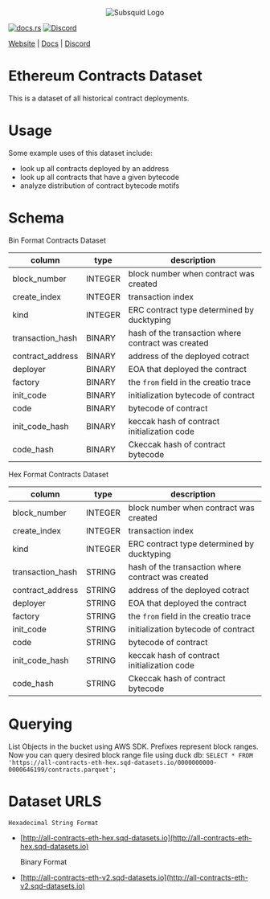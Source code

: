 <p align="center">
<picture>
    <source srcset="https://uploads-ssl.webflow.com/63b5a9958fccedcf67d716ac/64662df3a5a568fd99e3600c_Squid_Pose_1_White-transparent-slim%201.png" media="(prefers-color-scheme: dark)">
    <img src="https://uploads-ssl.webflow.com/63b5a9958fccedcf67d716ac/64662df3a5a568fd99e3600c_Squid_Pose_1_White-transparent-slim%201.png" alt="Subsquid Logo">
</picture>
</p>

[![docs.rs](https://docs.rs/leptos/badge.svg)](https://docs.subsquid.io/)
[![Discord](https://img.shields.io/discord/1031524867910148188?color=%237289DA&label=discord)](https://discord.gg/subsquid)

[Website](https://subsquid.io) | [Docs](https://docs.rs/leptos/badge.svg) | [Discord](https://discord.gg/subsquid)

# Ethereum Contracts Dataset

This is a dataset of all historical contract deployments.

# Usage

Some example uses of this dataset include:

- look up all contracts deployed by an address
- look up all contracts that have a given bytecode
- analyze distribution of contract bytecode motifs

# Schema

Bin Format Contracts Dataset

| column           | type    | description                                        |
| ---------------- | ------- | -------------------------------------------------- |
| block_number     | INTEGER | block number when contract was created             |
| create_index     | INTEGER | transaction index                                  |
| kind             | INTEGER | ERC contract type determined by ducktyping         |
| transaction_hash | BINARY  | hash of the transaction where contract was created |
| contract_address | BINARY  | address of the deployed cotract                    |
| deployer         | BINARY  | EOA that deployed the contract                     |
| factory          | BINARY  | the `from` field in the creatio trace              |
| init_code        | BINARY  | initialization bytecode of contract                |
| code             | BINARY  | bytecode of contract                               |
| init_code_hash   | BINARY  | keccak hash of contract initialization code        |
| code_hash        | BINARY  | Ckeccak hash of contract bytecode                  |

Hex Format Contracts Dataset

| column           | type    | description                                        |
| ---------------- | ------- | -------------------------------------------------- |
| block_number     | INTEGER | block number when contract was created             |
| create_index     | INTEGER | transaction index                                  |
| kind             | INTEGER | ERC contract type determined by ducktyping         |
| transaction_hash | STRING  | hash of the transaction where contract was created |
| contract_address | STRING  | address of the deployed cotract                    |
| deployer         | STRING  | EOA that deployed the contract                     |
| factory          | STRING  | the `from` field in the creatio trace              |
| init_code        | STRING  | initialization bytecode of contract                |
| code             | STRING  | bytecode of contract                               |
| init_code_hash   | STRING  | keccak hash of contract initialization code        |
| code_hash        | STRING  | Ckeccak hash of contract bytecode                  |

# Querying

List Objects in the bucket using AWS SDK. Prefixes represent block ranges.
Now you can query desired block range file using duck db:
`SELECT * FROM 'https://all-contracts-eth-hex.sqd-datasets.io/0000000000-0000646199/contracts.parquet';`

# Dataset URLS

    Hexadecimal String Format

- [http://all-contracts-eth-hex.sqd-datasets.io](http://all-contracts-eth-hex.sqd-datasets.io)

  Binary Format

- [http://all-contracts-eth-v2.sqd-datasets.io](http://all-contracts-eth-v2.sqd-datasets.io)
